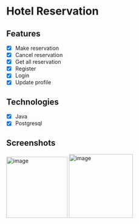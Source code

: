 # Hotel Reservation

## Features

* [x] Make reservation
* [x] Cancel reservation
* [x] Get all reservation
* [x] Register
* [x] Login
* [x] Update profile

## Technologies

* [x] Java
* [x] Postgresql

## Screenshots

<img width="161" alt="image" src="https://github.com/sahinalp/HotelReservation/assets/112012287/fe707571-64b4-40b3-83c0-597576408108"> <img width="168" alt="image" src="https://github.com/sahinalp/HotelReservation/assets/112012287/9a72ef35-912f-4c62-9aab-75b872509ed3">

